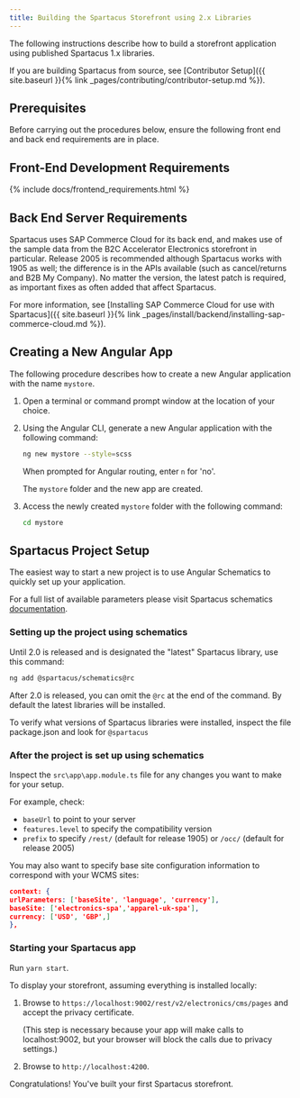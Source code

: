 ```yaml
---
title: Building the Spartacus Storefront using 2.x Libraries
---
```


The following instructions describe how to build a storefront application using published Spartacus 1.x libraries.

If you are building Spartacus from source, see [Contributor Setup]({{ site.baseurl }}{% link _pages/contributing/contributor-setup.md %}).

## Prerequisites

Before carrying out the procedures below, ensure the following front end and back end requirements are in place.

## Front-End Development Requirements

{% include docs/frontend_requirements.html %}

## Back End Server Requirements

Spartacus uses SAP Commerce Cloud for its back end, and makes use of the sample data from the B2C Accelerator Electronics storefront in particular. Release 2005 is recommended although Spartacus works with 1905 as well; the difference is in the APIs available (such as cancel/returns and B2B My Company). No matter the version, the latest patch is required, as important fixes as often added that affect Spartacus.

For more information, see [Installing SAP Commerce Cloud for use with Spartacus]({{ site.baseurl }}{% link _pages/install/backend/installing-sap-commerce-cloud.md %}). 

## Creating a New Angular App

The following procedure describes how to create a new Angular application with the name `mystore`.

1. Open a terminal or command prompt window at the location of your choice.

2. Using the Angular CLI, generate a new Angular application with the following command:

   ```bash
   ng new mystore --style=scss
   ```

   When prompted for Angular routing, enter `n` for 'no'.

   The `mystore` folder and the new app are created.

4.  Access the newly created `mystore` folder with the following command:

     ```bash
     cd mystore
     ```

## Spartacus Project Setup

The easiest way to start a new project is to use Angular Schematics to quickly set up your application. 

For a full list of available parameters please visit Spartacus schematics [documentation](https://github.com/SAP/spartacus/tree/develop/projects/schematics).

### Setting up the project using schematics ###

Until 2.0 is released and is designated the "latest" Spartacus library, use this command:

```bash
ng add @spartacus/schematics@rc
```

After 2.0 is released, you can omit the `@rc` at the end of the command. By default the latest libraries will be installed.

To verify what versions of Spartacus libraries were installed, inspect the file package.json and look for `@spartacus`

### After the project is set up using schematics ###

Inspect the `src\app\app.module.ts` file for any changes you want to make for your setup. 

For example, check:
- `baseUrl` to point to your server
- `features.level` to specify the compatibility version 
- `prefix` to specify `/rest/` (default for release 1905) or `/occ/` (default for release 2005)

You may also want to specify base site configuration information to correspond with your WCMS sites:
```json
context: {
urlParameters: ['baseSite', 'language', 'currency'],
baseSite: ['electronics-spa','apparel-uk-spa'],
currency: ['USD', 'GBP',]
},
```

### Starting your Spartacus app ###  

Run `yarn start`.

To display your storefront, assuming everything is installed locally:

1. Browse to `https://localhost:9002/rest/v2/electronics/cms/pages` and accept the privacy certificate.

   (This step is necessary because your app will make calls to localhost:9002, but your browser will block the calls due to privacy settings.)
   
2. Browse to `http://localhost:4200`.


Congratulations! You've built your first Spartacus storefront.

